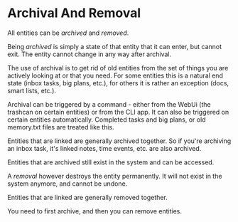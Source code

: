 # Archival And Removal

All entities can be _archived_ and _removed_.

Being _archived_ is simply a state of that entity that it can enter,
but cannot exit. The entity cannot change in any way after archival.

The use of archival is to get rid of old entities from the set of things
you are actively looking at or that you need. For some entities this
is a natural end state (inbox tasks, big plans, etc.), for others it is rather an exception (docs, smart lists, etc.).

Archival can be triggered by a command - either from the WebUi (the trashcan
on certain entities) or from the CLI app. It can also be triggered
on certain entities automatically. Completed tasks and big plans, or old
memory.txt files are treated like this.

Entities that are linked are generally archived together. So if you're
archiving an inbox task, it's linked notes, time events, etc. are also
archived.

Entities that are archived still exist in the system and can be accessed.

A _removal_ however destroys the entity permanently. It will not
exist in the system anymore, and cannot be undone.

Entities that are linked are generally removed together.

You need to first archive, and then you can remove entities.